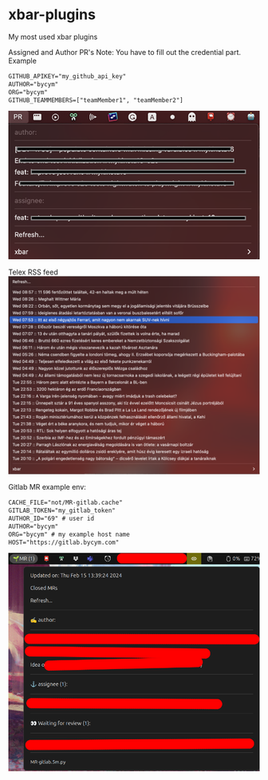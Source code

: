 # xbar-plugins
My most used xbar plugins


Assigned and Author PR's
Note: You have to fill out the credential part.
Example
```env
GITHUB_APIKEY="my_github_api_key"
AUTHOR="bycym"
ORG="bycym"
GITHUB_TEAMMEMBERS=["teamMember1", "teamMember2"]
```
![alt tag](https://github.com/bycym/xbar-plugins/blob/main/001-PR.5m.png)

Telex RSS feed
![alt tag](https://github.com/bycym/xbar-plugins/blob/main/001-telex.40m.png)

Gitlab MR
example env:
```env
CACHE_FILE="not/MR-gitlab.cache"
GITLAB_TOKEN="my_gitlab_token"
AUTHOR_ID="69" # user id
AUTHOR="bycym"
ORG="bycym" # my example host name
HOST="https://gitlab.bycym.com"
```

![alt tag](https://github.com/bycym/xbar-plugins/blob/main/gitlab.png)
